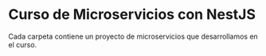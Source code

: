 # Curso de Microservicios con NestJS

Cada carpeta contiene un proyecto de microservicios que desarrollamos en el curso.
